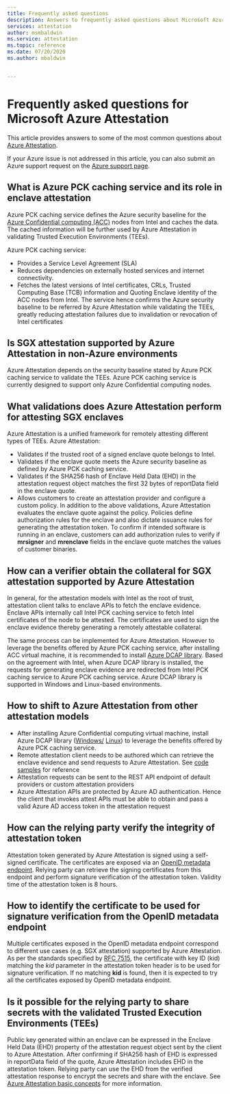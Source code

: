 ```yaml
---
title: Frequently asked questions
description: Answers to frequently asked questions about Microsoft Azure Attestation
services: attestation
author: msmbaldwin
ms.service: attestation
ms.topic: reference
ms.date: 07/20/2020
ms.author: mbaldwin


---
```


# Frequently asked questions for Microsoft Azure Attestation

This article provides answers to some of the most common questions about [Azure Attestation](overview.md).

If your Azure issue is not addressed in this article, you can also submit an Azure support request on the [Azure support page](https://azure.microsoft.com/support/options/).

## What is Azure PCK caching service and its role in enclave attestation

Azure PCK caching service defines the Azure security baseline for the [Azure Confidential computing (ACC)](../confidential-computing/overview.md) nodes from Intel and caches the data. The cached information will be further used by Azure Attestation in validating Trusted Execution Environments (TEEs).  

Azure PCK caching service:
   - Provides a Service Level Agreement (SLA)  
   - Reduces dependencies on externally hosted services and internet connectivity.
   - Fetches the latest versions of Intel certificates, CRLs, Trusted Computing Base (TCB) information and Quoting Enclave identity of the ACC nodes from Intel. The service hence confirms the Azure security baseline to be referred by Azure Attestation while validating the TEEs, greatly reducing attestation failures due to invalidation or revocation of Intel certificates  

## Is SGX attestation supported by Azure Attestation in non-Azure environments

Azure Attestation depends on the security baseline stated by Azure PCK caching service to validate the TEEs. Azure PCK caching service is currently designed to support only Azure Confidential computing nodes. 

## What validations does Azure Attestation perform for attesting SGX enclaves

Azure Attestation is a unified framework for remotely attesting different types of TEEs. Azure Attestation:

   - Validates if the trusted root of a signed enclave quote belongs to Intel.
   - Validates if the enclave quote meets the Azure security baseline as defined by Azure PCK caching service.
   - Validates if the SHA256 hash of Enclave Held Data (EHD) in the attestation request object matches the first 32 bytes of reportData field in the enclave quote.
   - Allows customers to create an attestation provider and configure a custom policy. In addition to the above validations, Azure Attestation evaluates the enclave quote against the policy. Policies define authorization rules for the enclave and also dictate issuance rules for generating the attestation token. To confirm if intended software is running in an enclave, customers can add authorization rules to verify if **mrsigner** and **mrenclave** fields in the enclave quote matches the values of customer binaries.

## How can a verifier obtain the collateral for SGX attestation supported by Azure Attestation

In general, for the attestation models with Intel as the root of trust, attestation client talks to enclave APIs to fetch the enclave evidence. Enclave APIs internally call Intel PCK caching service to fetch Intel certificates of the node to be attested. The certificates are used to sign the enclave evidence thereby generating a remotely attestable collateral.  

The same process can be implemented for Azure Attestation. However to leverage the benefits offered by Azure PCK caching service,  after installing ACC virtual machine, it is recommended to install [Azure DCAP library](https://www.nuget.org/packages/Microsoft.Azure.DCAP). Based on the agreement with Intel, when Azure DCAP library is installed, the requests for generating enclave evidence are redirected from Intel PCK caching service to Azure PCK caching service. Azure DCAP library is supported in Windows and Linux-based environments.

## How to shift to Azure Attestation from other attestation models

- After installing Azure Confidential computing virtual machine, install Azure DCAP library ([Windows/](https://www.nuget.org/packages/Microsoft.Azure.DCAP/) [Linux](https://packages.microsoft.com/ubuntu/18.04/prod/pool/main/a/az-dcap-client/)) to leverage the benefits offered by Azure PCK caching service.
- Remote attestation client needs to be authored which can retrieve the enclave evidence and send requests to Azure Attestation. See [code samples](/samples/browse/?expanded=azure&terms=attestation) for reference 
- Attestation requests can be sent to the REST API endpoint of default providers or custom attestation providers 
- Azure Attestation APIs are protected by Azure AD authentication. Hence the client that invokes attest APIs must be able to obtain and pass a valid Azure AD access token in the attestation request 

## How can the relying party verify the integrity of attestation token

Attestation token generated by Azure Attestation is signed using a self-signed certificate. The certificates are exposed via an [OpenID metadata endpoint](/rest/api/attestation/metadataconfiguration/get). Relying party can retrieve the signing certificates from this endpoint and perform signature verification of the attestation token. Validity time of the attestation token is 8 hours. 

## How to identify the certificate to be used for signature verification from the OpenID metadata endpoint

Multiple certificates exposed in the OpenID metadata endpoint correspond to different use cases (e.g. SGX attestation) supported by Azure Attestation. As per the standards specified by [RFC 7515](https://tools.ietf.org/html/rfc7515), the certificate with key ID (kid) matching the *kid* parameter in the attestation token header is to be used for signature verification. If no matching **kid** is found, then it is expected to try all the certificates exposed by OpenID metadata endpoint.

## Is it possible for the relying party to share secrets with the validated Trusted Execution Environments (TEEs)

Public key generated within an enclave can be expressed in the Enclave Held Data (EHD) property of the attestation request object sent by the client to Azure Attestation. After confirming if SHA256 hash of EHD is expressed in reportData field of the quote, Azure Attestation includes EHD in the attestation token. Relying party can use the EHD from the verified attestation response to encrypt the secrets and share with the enclave. See [Azure Attestation basic concepts](basic-concepts.md) for more information.